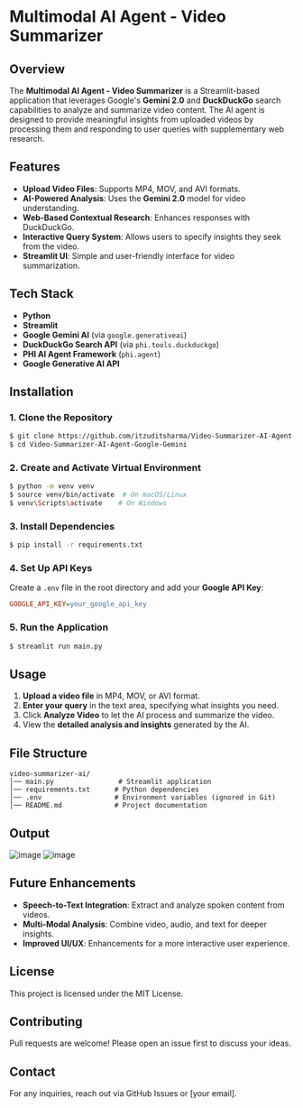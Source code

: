 # Multimodal AI Agent - Video Summarizer

## Overview
The **Multimodal AI Agent - Video Summarizer** is a Streamlit-based application that leverages Google's **Gemini 2.0** and **DuckDuckGo** search capabilities to analyze and summarize video content. The AI agent is designed to provide meaningful insights from uploaded videos by processing them and responding to user queries with supplementary web research.

## Features
- **Upload Video Files**: Supports MP4, MOV, and AVI formats.
- **AI-Powered Analysis**: Uses the **Gemini 2.0** model for video understanding.
- **Web-Based Contextual Research**: Enhances responses with DuckDuckGo.
- **Interactive Query System**: Allows users to specify insights they seek from the video.
- **Streamlit UI**: Simple and user-friendly interface for video summarization.

## Tech Stack
- **Python**
- **Streamlit**
- **Google Gemini AI** (via `google.generativeai`)
- **DuckDuckGo Search API** (via `phi.tools.duckduckgo`)
- **PHI AI Agent Framework** (`phi.agent`)
- **Google Generative AI API**

## Installation
### 1. Clone the Repository
```bash
$ git clone https://github.com/itzuditsharma/Video-Summarizer-AI-Agent-Google-Gemini.git
$ cd Video-Summarizer-AI-Agent-Google-Gemini
```

### 2. Create and Activate Virtual Environment
```bash
$ python -m venv venv
$ source venv/bin/activate  # On macOS/Linux
$ venv\Scripts\activate    # On Windows
```

### 3. Install Dependencies
```bash
$ pip install -r requirements.txt
```

### 4. Set Up API Keys
Create a `.env` file in the root directory and add your **Google API Key**:
```ini
GOOGLE_API_KEY=your_google_api_key
```

### 5. Run the Application
```bash
$ streamlit run main.py
```

## Usage
1. **Upload a video file** in MP4, MOV, or AVI format.
2. **Enter your query** in the text area, specifying what insights you need.
3. Click **Analyze Video** to let the AI process and summarize the video.
4. View the **detailed analysis and insights** generated by the AI.

## File Structure
```
video-summarizer-ai/
│── main.py                # Streamlit application
│── requirements.txt      # Python dependencies
│── .env                  # Environment variables (ignored in Git)
│── README.md             # Project documentation
```

## Output
![image](https://github.com/user-attachments/assets/da28e803-8749-410a-99d4-e9f6c8b6f0f9)
![image](https://github.com/user-attachments/assets/a9818016-b18c-461d-916d-59f8e4bbcbea)


## Future Enhancements
- **Speech-to-Text Integration**: Extract and analyze spoken content from videos.
- **Multi-Modal Analysis**: Combine video, audio, and text for deeper insights.
- **Improved UI/UX**: Enhancements for a more interactive user experience.

## License
This project is licensed under the MIT License.

## Contributing
Pull requests are welcome! Please open an issue first to discuss your ideas.

## Contact
For any inquiries, reach out via GitHub Issues or [your email].

